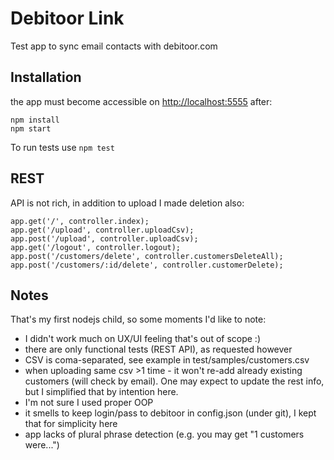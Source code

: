 # Debitoor Link

Test app to sync email contacts with debitoor.com

## Installation

the app must become accessible on [http://localhost:5555](http://localhost:5555) after:
```
npm install
npm start
```

To run tests use `npm test`

## REST

API is not rich, in addition to upload I made deletion also:
```
app.get('/', controller.index);
app.get('/upload', controller.uploadCsv);
app.post('/upload', controller.uploadCsv);
app.get('/logout', controller.logout);
app.post('/customers/delete', controller.customersDeleteAll);
app.post('/customers/:id/delete', controller.customerDelete);
```

## Notes

That's my first nodejs child, so some moments I'd like to note:

- I didn't work much on UX/UI feeling that's out of scope :)
- there are only functional tests (REST API), as requested however
- CSV is coma-separated, see example in test/samples/customers.csv
- when uploading same csv >1 time - it won't re-add already existing customers (will check by email). One may expect to update the rest info, but I simplified that by intention here.
- I'm not sure I used proper OOP
- it smells to keep login/pass to debitoor in config.json (under git), I kept that for simplicity here
- app lacks of plural phrase detection (e.g. you may get "1 customers were...")
